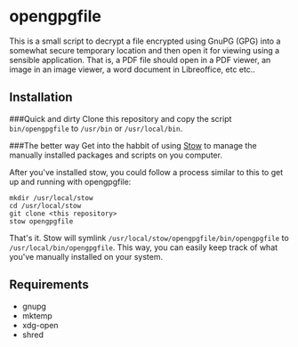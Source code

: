 opengpgfile
===========

This is a small script to decrypt a file encrypted using GnuPG 
(GPG) into a somewhat secure temporary location and then open 
it for viewing using a sensible application. That is, a PDF 
file should open in a PDF viewer, an image in an image viewer, 
a word document in Libreoffice, etc etc..

Installation
------------

###Quick and dirty
Clone this repository and copy the script `bin/opengpgfile` to 
`/usr/bin` or `/usr/local/bin`.

###The better way
Get into the habbit of using [Stow](https://www.gnu.org/software/stow/) to manage the manually installed packages and scripts on you computer.

After you've installed stow, you could follow a process similar to this to get up and running with opengpgfile:

	mkdir /usr/local/stow
	cd /usr/local/stow
	git clone <this repository>
	stow opengpgfile

That's it. Stow will symlink 
`/usr/local/stow/opengpgfile/bin/opengpgfile` to 
`/usr/local/bin/opengpgfile`. This way, you can easily keep 
track of what you've manually installed on your system.

Requirements
------------

- gnupg
- mktemp
- xdg-open
- shred


